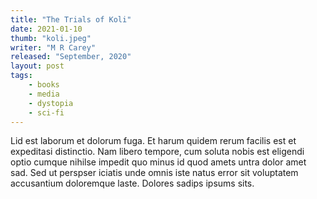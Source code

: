 ```yaml
---
title: "The Trials of Koli"
date: 2021-01-10
thumb: "koli.jpeg"
writer: "M R Carey"
released: "September, 2020"
layout: post
tags: 
    - books
    - media
    - dystopia
    - sci-fi
---
```


Lid est laborum et dolorum fuga. Et harum quidem rerum facilis est et expeditasi distinctio. Nam libero tempore, cum soluta nobis est eligendi optio cumque nihilse impedit quo minus id quod amets untra dolor amet sad. Sed ut perspser iciatis unde omnis iste natus error sit voluptatem accusantium doloremque laste. Dolores sadips ipsums sits.